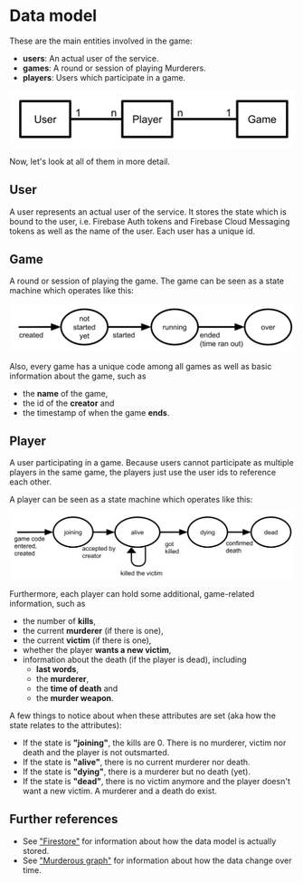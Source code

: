 # Data model

These are the main entities involved in the game:

* **users**: An actual user of the service.
* **games**: A round or session of playing Murderers.
* **players**: Users which participate in a game.

![entity relations](images/entity_relations.svg)

Now, let's look at all of them in more detail.

## User

A user represents an actual user of the service.
It stores the state which is bound to the user, i.e. Firebase Auth tokens and Firebase Cloud Messaging tokens as well as the name of the user.
Each user has a unique id.

## Game

A round or session of playing the game.
The game can be seen as a state machine which operates like this:

![game states](images/game_states.svg)

Also, every game has a unique code among all games as well as basic information about the game, such as

* the **name** of the game,
* the id of the **creator** and
* the timestamp of when the game **ends**.

## Player

A user participating in a game.
Because users cannot participate as multiple players in the same game, the players just use the user ids to reference each other.

A player can be seen as a state machine which operates like this:

![player state](images/player_states.svg)

Furthermore, each player can hold some additional, game-related information, such as

* the number of **kills**,
* the current **murderer** (if there is one),
* the current **victim** (if there is one),
* whether the player **wants a new victim**,
* information about the death (if the player is dead), including
  * **last words**,
  * the **murderer**,
  * the **time of death** and
  * the **murder weapon**.

A few things to notice about when these attributes are set (aka how the state relates to the attributes):

* If the state is **"joining"**, the kills are 0. There is no murderer, victim nor death and the player is not outsmarted.
* If the state is **"alive"**, there is no current murderer nor death.
* If the state is **"dying"**, there is a murderer but no death (yet).
* If the state is **"dead"**, there is no victim anymore and the player doesn't want a new victim. A murderer and a death do exist.

## Further references

* See ["Firestore"](firestore.md) for information about how the data model is actually stored.
* See ["Murderous graph"](murderous_graph.md) for information about how the data change over time.
